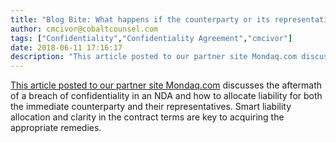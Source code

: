```yaml
---
title: "Blog Bite: What happens if the counterparty or its representatives breach confidentilaity?"
author: cmcivor@cobaltcounsel.com
tags: ["Confidentiality","Confidentiality Agreement","cmcivor"]
date: 2018-06-11 17:16:17
description: "This article posted to our partner site Mondaq.com discusses the aftermath of a breach of confidentiality in an NDA and how to allocate liability for both the immediate counterparty and their repres..."
---
```


[This article posted to our partner site Mondaq.com](http://www.mondaq.com/australia/x/689526/Contract+Law/Confidentiality+what+happens+when+parties+do+not+comply+in+MA+transactions) discusses the aftermath of a breach of confidentiality in an NDA and how to allocate liability for both the immediate counterparty and their representatives. Smart liability allocation and clarity in the contract terms are key to acquiring the appropriate remedies.